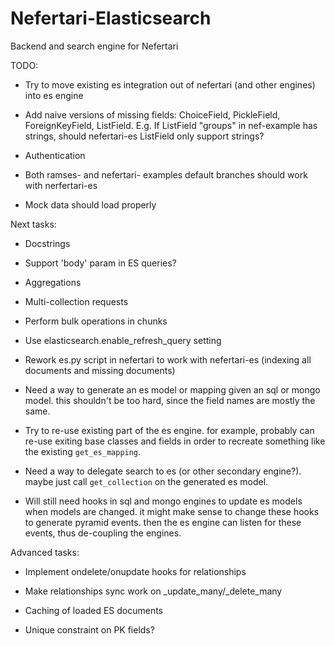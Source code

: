 # Nefertari-Elasticsearch

Backend and search engine for Nefertari

TODO:

- Try to move existing es integration out of nefertari (and other engines)
  into es engine

- Add naive versions of missing fields: ChoiceField, PickleField,
  ForeignKeyField, ListField. E.g. If ListField "groups" in nef-example
  has strings, should nefertari-es ListField only support strings?

- Authentication

- Both ramses- and nefertari- examples default branches should work with
  nerfertari-es

- Mock data should load properly


Next tasks:

- Docstrings

- Support 'body' param in ES queries?

- Aggregations

- Multi-collection requests

- Perform bulk operations in chunks

- Use elasticsearch.enable_refresh_query setting

- Rework es.py script in nefertari to work with nefertari-es (indexing
  all documents and missing documents)

- Need a way to generate an es model or mapping given an sql or mongo
  model. this shouldn't be too hard, since the field names are mostly
  the same.

- Try to re-use existing part of the es engine. for example, probably
  can re-use exiting base classes and fields in order to recreate
  something like the existing `get_es_mapping`.

- Need a way to delegate search to es (or other secondary
  engine?). maybe just call `get_collection` on the generated es
  model.

- Will still need hooks in sql and mongo engines to update es models
  when models are changed. it might make sense to change these hooks
  to generate pyramid events. then the es engine can listen for these
  events, thus de-coupling the engines.


Advanced tasks:

- Implement ondelete/onupdate hooks for relationships

- Make relationships sync work on _update_many/_delete_many

- Caching of loaded ES documents

- Unique constraint on PK fields?

